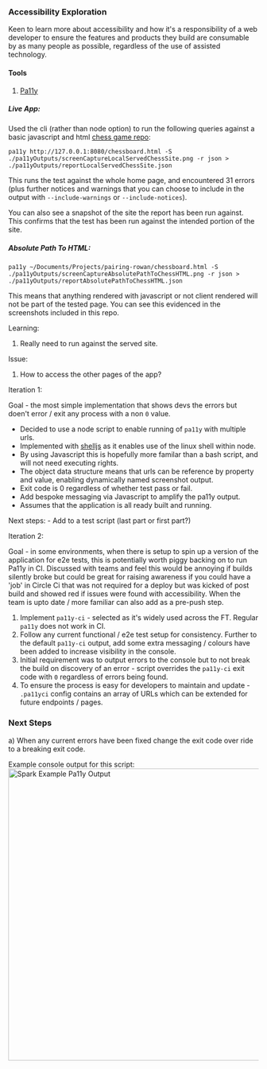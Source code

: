 ### Accessibility Exploration

Keen to learn more about accessibility and how it's a responsibility of a web developer to ensure the features and products they build are consumable by as many people as possible, regardless of the use of assisted technology. 

#### Tools
1. [Pa11y](https://github.com/pa11y/pa11y/tree/e044480b14c84c489b2f5846567dd252ad9018cf#examples)
##### Live App:
Used the cli (rather than node option) to run the following queries against a basic javascript and html [chess game repo](https://github.com/CLTPayne/pairing-rowan):

```pa11y http://127.0.0.1:8080/chessboard.html -S ./pa11yOutputs/screenCaptureLocalServedChessSite.png -r json > ./pa11yOutputs/reportLocalServedChessSite.json```

This runs the test against the whole home page, and encountered 31 errors (plus further notices and warnings that you can choose to include in the output with `--include-warnings` or `--include-notices`). 

You can also see a snapshot of the site the report has been run against. This confirms that the test has been run against the intended portion of the site. 

##### Absolute Path To HTML:
```pa11y ~/Documents/Projects/pairing-rowan/chessboard.html -S ./pa11yOutputs/screenCaptureAbsolutePathToChessHTML.png -r json > ./pa11yOutputs/reportAbsolutePathToChessHTML.json```

This means that anything rendered with javascript or not client rendered will not be part of the tested page. You can see this evidenced in the screenshots included in this repo. 

Learning:
1. Really need to run against the served site. 

Issue:
1. How to access the other pages of the app?

Iteration 1: 

Goal - the most simple implementation that shows devs the errors but doen't error / exit any process with a non `0` value. 

- Decided to use a node script to enable running of `pa11y` with multiple urls. 
- Implemented with [shelljs](https://www.npmjs.com/package/shelljs) as it enables use of the linux shell within node. 
- By using Javascript this is hopefully more familar than a bash script, and will not need executing rights. 
- The object data structure means that urls can be reference by property and value, enabling dynamically named screenshot output.
- Exit code is 0 regardless of whether test pass or fail. 
- Add bespoke messaging via Javascript to amplify the pa11y output.
- Assumes that the application is all ready built and running.

Next steps:
    - Add to a test script (last part or first part?)

Iteration 2:

Goal - in some environments, when there is setup to spin up a version of the application for e2e tests, this is potentially worth piggy backing on to run Pa11y in CI. Discussed with teams and feel this would be annoying if builds silently broke but could be great for raising awareness if you could have a 'job' in Circle Ci that was not required for a deploy but was kicked of post build and showed red if issues were found with accessibility. When the team is upto date / more familiar can also add as a pre-push step. 

1. Implement `pa11y-ci` - selected as it's widely used across the FT. Regular `pa11y` does not work in CI. 
2. Follow any current functional / e2e test setup for consistency. Further to the default `pa11y-ci` output, add some extra messaging / colours have been added to increase visibility in the console.
3. Initial requirement was to output errors to the console but to not break the build on discovery of an error - script overrides the `pa11y-ci` exit code with `0` regardless of errors being found.
4. To ensure the process is easy for developers to maintain and update - `.pa11yci` config contains an array of URLs which can be extended for future endpoints / pages.

### Next Steps
a) When any current errors have been fixed change the exit code over ride to a breaking exit code. 

Example console output for this script:
<img width="587" alt="Spark Example Pa11y Output" src="https://user-images.githubusercontent.com/35195024/63343895-0b3aad80-c347-11e9-932e-532bdb4878f9.png">